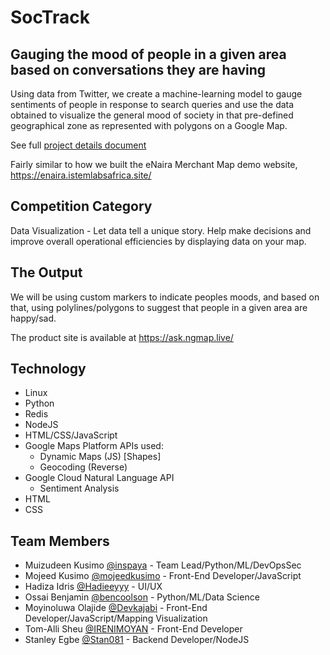 # SocTrack

## Gauging the mood of people in a given area based on conversations they are having

Using data from Twitter, we create a machine-learning model to gauge sentiments of people in response to search queries and use 
the data obtained to visualize the general mood of society in that pre-defined geographical zone as represented with polygons on a Google Map.

See full [project details document](https://github.com/inspaya/soctrack_module/blob/master/PROJECT_DETAILS.md)

Fairly similar to how we built the eNaira Merchant Map demo website, https://enaira.istemlabsafrica.site/

## Competition Category

Data Visualization - Let data tell a unique story. Help make decisions and improve overall operational efficiencies by displaying data on your map. 

## The Output

We will be using custom markers to indicate peoples moods, and based on that, using polylines/polygons 
to suggest that people in a given area are happy/sad. 

The product site is available at https://ask.ngmap.live/

## Technology

* Linux
* Python
* Redis
* NodeJS
* HTML/CSS/JavaScript
* Google Maps Platform APIs used:
  * Dynamic Maps (JS) [Shapes]
  * Geocoding (Reverse)
* Google Cloud Natural Language API
  * Sentiment Analysis
* HTML
* CSS

## Team Members

* Muizudeen Kusimo [@inspaya](https://github.com/inspaya) - Team Lead/Python/ML/DevOpsSec
* Mojeed Kusimo [@mojeedkusimo](https://github.com/mojeedkusimo) - Front-End Developer/JavaScript
* Hadiza Idris [@Hadieeyyy](https://github.com/Hadieeyyy) - UI/UX
* Ossai Benjamin [@bencoolson](https://github.com/bencoolson) - Python/ML/Data Science
* Moyinoluwa Olajide [@Devkajabi](https://github.com/Devkajabi) - Front-End Developer/JavaScript/Mapping Visualization
* Tom-Alli Sheu [@IRENIMOYAN](https://github.com/IRENIMOYAN) - Front-End Developer
* Stanley Egbe [@Stan081](https://github.com/Stan081) - Backend Developer/NodeJS

